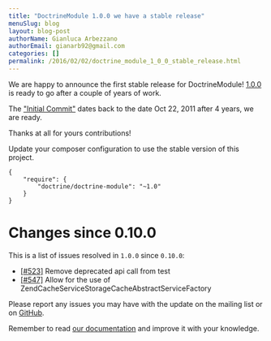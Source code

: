 ```yaml
---
title: "DoctrineModule 1.0.0 we have a stable release"
menuSlug: blog
layout: blog-post
authorName: Gianluca Arbezzano
authorEmail: gianarb92@gmail.com
categories: []
permalink: /2016/02/02/doctrine_module_1_0_0_stable_release.html
---
```

We are happy to announce the first stable release for DoctrineModule!
[1.0.0](https://github.com/doctrine/DoctrineModule/releases/tag/1.0.0)
is ready to go after a couple of years of work.

The ["Initial
Commit"](https://github.com/doctrine/DoctrineModule/commit/13ededfcf10f9db6a4113cd9bdb4956ea145b6cd)
dates back to the date Oct 22, 2011 after 4 years, we are ready.

Thanks at all for yours contributions!

Update your composer configuration to use the stable version of this
project.

~~~~ {.sourceCode .json}
{
    "require": {
        "doctrine/doctrine-module": "~1.0"
    }
}
~~~~

Changes since 0.10.0
====================

This is a list of issues resolved in `1.0.0` since `0.10.0`:

-   [[\#523]](https://github.com/doctrine/DoctrineModule/pull/523)
    Remove deprecated api call from test
-   [[\#547]](https://github.com/doctrine/DoctrineModule/pull/547) Allow
    for the use of ZendCacheServiceStorageCacheAbstractServiceFactory

Please report any issues you may have with the update on the mailing
list or on [GitHub](https://github.com/doctrine/DoctrineModule/issues).

Remember to read [our
documentation](https://github.com/doctrine/DoctrineModule/tree/master/docs)
and improve it with your knowledge.
